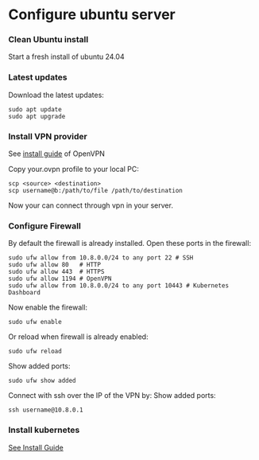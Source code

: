 # Configure ubuntu server
### Clean Ubuntu install
Start a fresh install of ubuntu 24.04

### Latest updates
Download the latest updates:
```shell
sudo apt update
sudo apt upgrade
```

### Install VPN provider
See [install guide](https://www.cyberciti.biz/faq/howto-setup-openvpn-server-on-ubuntu-linux-14-04-or-16-04-lts/) of OpenVPN

Copy your.ovpn profile to your local PC:
```shell
scp <source> <destination>
scp username@b:/path/to/file /path/to/destination
```

Now your can connect through vpn in your server.

### Configure Firewall
By default the firewall is already installed. Open these ports in the firewall:

```shell
sudo ufw allow from 10.8.0.0/24 to any port 22 # SSH
sudo ufw allow 80   # HTTP
sudo ufw allow 443  # HTTPS
sudo ufw allow 1194 # OpenVPN
sudo ufw allow from 10.8.0.0/24 to any port 10443 # Kubernetes Dashboard
```

Now enable the firewall:
```shell
sudo ufw enable
```

Or reload when firewall is already enabled:
```shell
sudo ufw reload
```

Show added ports:
```shell
sudo ufw show added
```

Connect with ssh over the IP of the VPN by:
Show added ports:
```shell
ssh username@10.8.0.1
```

### Install kubernetes
[See Install Guide](kubernetes.md#install-on-production)